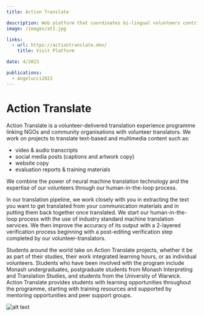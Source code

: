 ```yaml
---
title: Action Translate

description: Web platform that coordinates bi-lingual volunteers contributing to NGO translations.
image: /images/at1.jpg

links:
  - url: https://actiontranslate.dev/
    title: Visit Platform

date: 4/2023

publications:
  - Angelucci2023
---
```


# Action Translate

Action Translate is a volunteer-delivered translation experience programme linking NGOs and community organisations with volunteer translators. We work on projects to translate text-based and multimedia content such as:

- video & audio transcripts
- social media posts (captions and artwork copy)
- website copy
- evaluation reports & training materials

We combine the power of neural machine translation technology and the expertise of our volunteers through our human-in-the-loop process.

In our translation pipeline, we work closely with you in extracting the text you want to get translated from your communication materials and in putting them back together once translated.
We start our human-in-the-loop process with the use of industry standard machine translation services.
We then improve the accuracy of its output with a 2-layered verification process beginning with a post-editing verification step completed by our volunteer-translators.

Students around the world take on Action Translate projects, whether it be as part of their studies, their work integrated learning hours, or as individual volunteers. Students who have been involved with the program include Monash undergraduates, postgraduate students from Monash Interpreting and Translation Studies, and students from the University of Warwick. Action Translate provides students with learning opportunities throughout the programme, starting with training resources and supported by mentoring opportunities and peer support groups.

![alt text](/images/at2.png)
